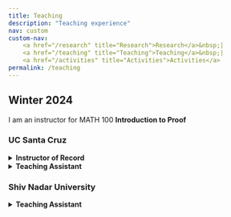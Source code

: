 ```yaml
---
title: Teaching
description: "Teaching experience"
nav: custom
custom-nav: 
    <a href="/research" title="Research">Research</a>&nbsp;|
    <a href="/teaching" title="Teaching">Teaching</a>&nbsp;|
    <a href="/activities" title="Activities">Activities</a>
permalink: /teaching
---
```


<div class="callout">
    <h2> Winter 2024 </h2>
<p>I am an instructor for MATH 100 <b>Introduction to Proof</b></p>
</div>

### UC Santa Cruz

<details>
    <summary><b>Instructor of Record</b></summary>

<ul style="line-height:150%">

<li> MATH 100 <b>Introduction to Proof and Problem Solving</b>, <small>Winter 2024</small></li>

<li> MATH 105A <b>Real Analysis</b>, <small>Summer 2023</small></li>

<li> MATH 103A <b>Complex Analysis</b>, <small>Spring 2023</small></li>

<li> MATH 11B <b>Calculus with Applications</b>, <small>Summer 2022</small></li>

<li> MATH 100 <b>Introduction to Proof and Problem Solving</b>, <small>Summer 2022</small></li>

<li> MATH 103A <b>Complex Analysis</b>, <small>Spring 2022</small></li>

<li> MATH 110 <b>Introduction to Number Theory</b>, <small>Fall 2021</small><br>
<a href="https://github.com/bdeewang/math110-f21-ucsc/raw/main/MATH%20110%20Lecture%20Notes%2C%20Fall%202021.pdf" class="internal-link quarter-line-space">Lecture notes&nbsp;→</a>
</li>

<li> MATH 110 <b>Introduction to Number Theory</b>, <small>Summer 2021</small></li>

<li> MATH 105A <b>Real Analysis</b>, <small>Fall 2020</small></li>

<li> MATH 3 <b>Precalculus</b>, <small>Summer 2020</small></li>

</ul>
</details>

<!-- --------------------------------------------------- -->

<details>
    <summary><b>Teaching Assistant</b></summary>

<ul style="line-height:180%">

<li> MATH 11A <b>Calculus with Applications</b>, <small>Fall 2023</small></li>

<li> MATH 105A <b>Real Analysis</b>, <small>Summer 2023</small></li>

<li> MATH 288B <b>Pedagogy of Mathematics (for GSIs)</b>, <small>Winter 2023</small></li>

<li> MATH 19A <b>Calculus for Sci., Eng., and Math.</b>, <small>Fall 2022</small></li>

<li> MATH 11A <b>Calculus with Applications</b>, <small>Winter 2022</small></li>

<li> MATH 111T <b>Algebra</b>, <small>Spring 2021</small></li>

<li> MATH 100 <b>Introduction to Proof and Problem Solving</b>, <small>Winter 2021</small></li>

<li> MATH 3 <b>Precalculus</b>, <small>Spring 2020</small></li>

<li> MATH 181 <b>History of Mathematics</b>, <small>Winter 2020</small></li>

<li> MATH 3 <b>Precalculus</b>, <small>Fall 2019</small></li>

</ul>
</details>

### Shiv Nadar University

<details>
    <summary><b>Teaching Assistant</b></summary>

<ul style="line-height:180%">

<li> MAT260 <b>Linear Algebra</b>, <small>Fall 2015</small></li>

</ul>
</details>